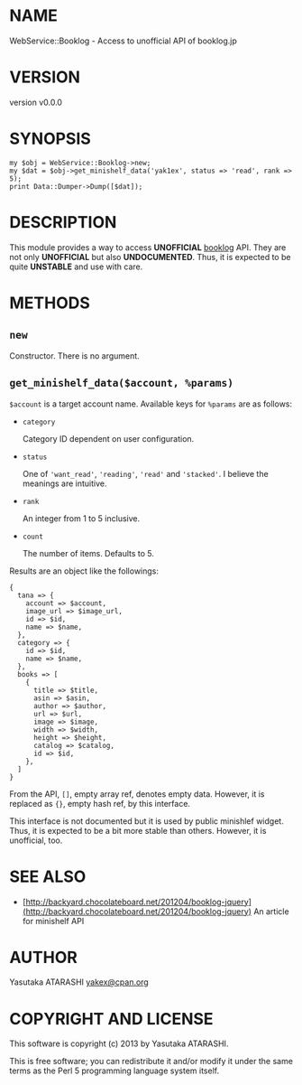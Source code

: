 # NAME

WebService::Booklog - Access to unofficial API of booklog.jp

# VERSION

version v0.0.0

# SYNOPSIS

    my $obj = WebService::Booklog->new;
    my $dat = $obj->get_minishelf_data('yak1ex', status => 'read', rank => 5);
    print Data::Dumper->Dump([$dat]);

# DESCRIPTION

This module provides a way to access __UNOFFICIAL__ [booklog](http://booklog.jp) API.
They are not only __UNOFFICIAL__ but also __UNDOCUMENTED__.
Thus, it is expected to be quite __UNSTABLE__ and use with care.

# METHODS

## `new`

Constructor. There is no argument.

## `get_minishelf_data($account, %params)`

`$account` is a target account name.
Available keys for `%params` are as follows:

- `category`

    Category ID dependent on user configuration.

- `status`

    One of `'want_read'`, `'reading'`, `'read'` and `'stacked'`. I believe the meanings are intuitive.

- `rank`

    An integer from 1 to 5 inclusive.

- `count`

    The number of items. Defaults to 5.

Results are an object like the followings:

    {
      tana => {
        account => $account,
        image_url => $image_url,
        id => $id,
        name => $name,
      },
      category => {
        id => $id,
        name => $name,
      },
      books => [
        {
          title => $title,
          asin => $asin,
          author => $author,
          url => $url,
          image => $image,
          width => $width,
          height => $height,
          catalog => $catalog,
          id => $id,
        },
      ]
    }

From the API, `[]`, empty array ref, denotes empty data.
However, it is replaced as `{}`, empty hash ref, by this interface.

This interface is not documented but it is used by public minishlef widget.
Thus, it is expected to be a bit more stable than others.
However, it is unofficial, too.

# SEE ALSO

- [http://backyard.chocolateboard.net/201204/booklog-jquery](http://backyard.chocolateboard.net/201204/booklog-jquery) An article for minishelf API

# AUTHOR

Yasutaka ATARASHI <yakex@cpan.org>

# COPYRIGHT AND LICENSE

This software is copyright (c) 2013 by Yasutaka ATARASHI.

This is free software; you can redistribute it and/or modify it under
the same terms as the Perl 5 programming language system itself.
